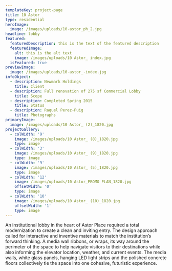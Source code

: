 ```yaml
---
templateKey: project-page
title: 10 Astor
type: residential
heroImage:
  image: /images/uploads/10-astor_ph_2.jpg
headline: lobby
featured:
  featuredDescription: this is the text of the featured description
  featuredImage:
    alt: this is the alt text
    image: /images/uploads/10 Astor_ index.jpg
  isFeatured: true
previewImage:
  image: /images/uploads/10-astor_-index.jpg
infoObject:
  - description: Newmark Holdings
    title: Client
  - description: Full renovation of 275 sf Commercial Lobby
    title: Scope
  - description: Completed Spring 2015
    title: Status
  - description: Raquel Perez-Puig
    title: Photographs
primaryImage:
  image: /images/uploads/10 Astor_ (2)_1820.jpg
projectGallery:
  - colWidth: '9'
    image: /images/uploads/10 Astor_ (8)_1820.jpg
    type: image
  - colWidth: '3'
    image: /images/uploads/10 Astor_ (9)_1820.jpg
    type: image
  - colWidth: '9'
    image: /images/uploads/10 Astor_ (5)_1820.jpg
    type: image
  - colWidth: '12'
    image: /images/uploads/10 Astor_PROMO PLAN_1820.jpg
    offsetWidth: '0'
    type: image
  - colWidth: '10'
    image: /images/uploads/10 Astor_ (10)_1820.jpg
    offsetWidth: '1'
    type: image
---
```



An institutional lobby in the heart of Astor Place required a total modernization to create a clean and inviting entry. The design approach called for interactive and inventive materials to match the institution’s forward thinking. A media wall ribbons, or wraps, its way around the perimeter of the space to help navigate visitors to their destinations while also informing the elevator location, weather, and current events. The media walls, white glass panels, hanging LED light strips and the polished concrete floors collectively tie the space into one cohesive, futuristic experience.
